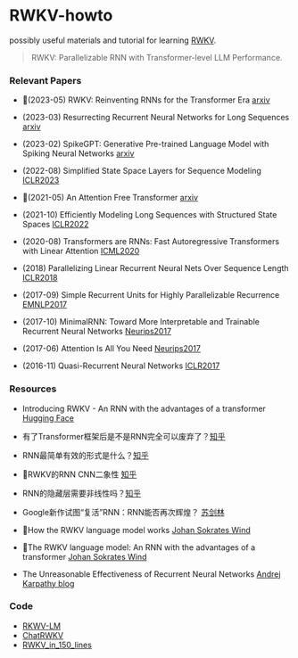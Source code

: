 # RWKV-howto

possibly useful materials and tutorial for learning [RWKV](https://www.rwkv.com).

> RWKV: Parallelizable RNN with Transformer-level LLM Performance.

### Relevant Papers

- :star2:(2023-05) RWKV: Reinventing RNNs for the Transformer Era [arxiv](https://arxiv.org/abs/2305.13048)
- (2023-03) Resurrecting Recurrent Neural Networks for Long Sequences [arxiv](https://arxiv.org/abs/2303.06349)

- (2023-02) SpikeGPT: Generative Pre-trained Language Model with Spiking Neural Networks [arxiv](https://arxiv.org/abs/2302.13939)
- (2022-08) Simplified State Space Layers for Sequence Modeling [ICLR2023](https://openreview.net/forum?id=Ai8Hw3AXqks)

- :star2:(2021-05) An Attention Free Transformer [arxiv](https://arxiv.org/abs/2105.14103)

- (2021-10) Efficiently Modeling Long Sequences with Structured State Spaces [ICLR2022](https://arxiv.org/abs/2111.00396) 

- (2020-08) Transformers are RNNs: Fast Autoregressive Transformers with Linear Attention [ICML2020](https://arxiv.org/abs/2006.16236)
- (2018) Parallelizing Linear Recurrent Neural Nets Over Sequence Length [ICLR2018](https://openreview.net/forum?id=HyUNwulC-)
- (2017-09) Simple Recurrent Units for Highly Parallelizable Recurrence [EMNLP2017](https://arxiv.org/abs/1709.02755)
- (2017-10) MinimalRNN: Toward More Interpretable and Trainable Recurrent Neural Networks [Neurips2017](https://arxiv.org/abs/1711.06788)
- (2017-06) Attention Is All You Need [Neurips2017](https://arxiv.org/abs/1706.03762)
- (2016-11) Quasi-Recurrent Neural Networks [ICLR2017](https://arxiv.org/abs/1611.01576)

### Resources

- Introducing RWKV - An RNN with the advantages of a transformer [Hugging Face](https://huggingface.co/blog/rwkv)
- 有了Transformer框架后是不是RNN完全可以废弃了？[知乎](https://www.zhihu.com/question/302392659/answer/2954997969)
- RNN最简单有效的形式是什么？[知乎](https://zhuanlan.zhihu.com/p/616357772)
- :star2:RWKV的RNN CNN二象性 [知乎](https://zhuanlan.zhihu.com/p/614311961)
- RNN的隐藏层需要非线性吗？[知乎](https://zhuanlan.zhihu.com/p/615672175)
- Google新作试图“复活”RNN：RNN能否再次辉煌？ [苏剑林](https://kexue.fm/archives/9554)
- :star2:How the RWKV language model works [Johan Sokrates Wind](https://www.mn.uio.no/math/english/people/aca/johanswi/index.html)

- :star2:The RWKV language model: An RNN with the advantages of a transformer [Johan Sokrates Wind](https://johanwind.github.io/2023/03/23/rwkv_overview.html)
- The Unreasonable Effectiveness of Recurrent Neural Networks [Andrej Karpathy blog](http://karpathy.github.io/2015/05/21/rnn-effectiveness/)

### Code

- [RKWV-LM](https://github.com/BlinkDL/RWKV-LM)
- [ChatRWKV](https://github.com/BlinkDL/ChatRWKV)
- [RWKV_in_150_lines](https://github.com/BlinkDL/ChatRWKV/blob/main/RWKV_in_150_lines.py)

